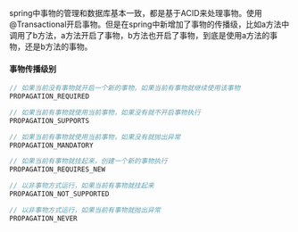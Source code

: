 spring中事物的管理和数据库基本一致，都是基于ACID来处理事物。使用@Transactional开启事物。但是在spring中新增加了事物的传播级，比如a方法中调用了b方法，a方法开启了事物，b方法也开启了事物，到底是使用a方法的事物，还是b方法的事物。

#### 事物传播级别

```java
// 如果当前没有事物就开启一个新的事物，如果当前有事物就继续使用该事物
PROPAGATION_REQUIRED

// 如果当前有事物就使用当前事物，如果没有就不开启事物执行
PROPAGATION_SUPPORTS

// 如果当前有事物就使用当前事物，如果没有就抛出异常
PROPAGATION_MANDATORY

// 如果当前有事物就挂起来，创建一个新的事物执行
PROPAGATION_REQUIRES_NEW

// 以非事物方式运行，如果当前有事物就挂起来
PROPAGATION_NOT_SUPPORTED

// 以非事物方式运行，如果当前有事物就抛出异常
PROPAGATION_NEVER

```


